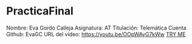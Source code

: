 # PracticaFinal

Nombre: Eva Gordo Calleja
Asignatura: AT
Titulación: Telemática 
Cuenta Github: EvaGC
URL del vídeo: https://youtu.be/OOpWAyG7kWw
[TRY ME](https://evagc.github.io/PracticaFinal/index.html)
